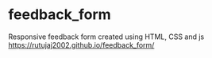 # feedback_form
Responsive feedback form created using HTML, CSS and js
https://rutujaj2002.github.io/feedback_form/
